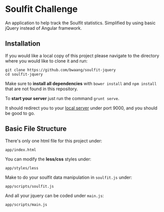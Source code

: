 # Soulfit Challenge

An application to help track the Soulfit statistics.  Simplified by using basic jQuery instead of Angular framework.

## Installation

If you would like a local copy of this project please navigate to the directory where you would like to clone it and run:

```
git clone https://github.com/bwaang/soulfit-jquery
cd soulfit-jquery
```

Make sure to **install all dependencies** with `bower install` and `npm install` that are not found in this repository.

To **start your server** just run the command `grunt serve`.

It should redirect you to your [local server](http://localhost:9000/) under port 9000, and you should be good to go.

## Basic File Structure

There's only one html file for this project under:

```
app/index.html
```

You can modify the **less/css** styles under:

```
app/styles/less
```

Make to do your soulfit data manipulation in `soulfit.js` under:

```
app/scripts/soulfit.js
```

And all your jquery can be coded under `main.js`:

```
app/scripts/main.js
```
